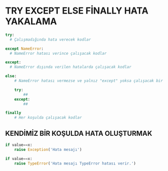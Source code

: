 
# TRY EXCEPT ELSE FİNALLY HATA YAKALAMA
```python
try:
  # Çalışmadığında hata verecek kodlar

except NameError:
  # NameError hatası verince çalışacak kodlar

except:
  # NameError dışında verilen hatalarda çalışacak kodlar

else:
	# NameError hatası vermezse ve yalnız "except" yoksa çalışacak bir kod daha

	try:
		##
	except:
		##

finally
	# Her koşulda çalışacak kodlar
```

## KENDİMİZ BİR KOŞULDA HATA OLUŞTURMAK
```python
if value==x:
	raise Exception('Hata mesajı')
```

```python
if value==x:
	raise TypeError('Hata mesajı TypeError hatası verir.')
```
